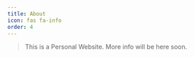 ```yaml
---
title: About
icon: fas fa-info
order: 4
---
```



> This is a Personal Website. More info will be here soon.
